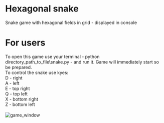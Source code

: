 # Hexagonal snake
Snake game with hexagonal fields in grid - displayed in console
# For users
To open this game use your terminal - python directory_path_to_file\snake.py - and run it.
Game will immediately start so be prepared.<br /> To control the snake use kyes: <br />
D - right <br />
A - left <br />
E - top right <br />
Q - top left <br />
X - bottom right <br />
Z - bottom left <br />
<br />
![game_window](https://user-images.githubusercontent.com/40248225/83166757-a8651680-a10f-11ea-8ec1-92645fc6339f.png)
